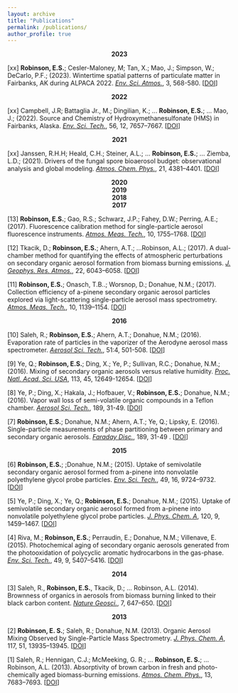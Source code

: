 ```yaml
---
layout: archive
title: "Publications"
permalink: /publications/
author_profile: true
---
```


<!-- 2023 -->
<center><b>2023</b></center>

[xx] **Robinson, E.S.**; Cesler-Maloney, M; Tan, X.; Mao, J.; Simpson, W.; DeCarlo, P.F.; (2023). Wintertime spatial patterns of particulate matter in Fairbanks, AK during ALPACA 2022. *<u>Env. Sci. Atmos.</u>*, 3, 568-580. [[DOI](https://doi.org/10.1039/D2EA00140C)]

<!-- 2022 -->
<center><b>2022</b></center>

[xx] Campbell, J.R; Battaglia Jr., M.; Dingilian, K.; ...  **Robinson, E.S.**; ... Mao, J.; (2022). Source and Chemistry of Hydroxymethanesulfonate (HMS) in Fairbanks, Alaska. *<u>Env. Sci. Tech.</u>*, 56, 12, 7657–7667. [[DOI](https://doi.org/10.1021/acs.est.2c00410)]

<!-- 2021 -->
<center><b>2021</b></center>

[xx] Janssen, R.H.H; Heald, C.H.; Steiner, A.L.; ... **Robinson, E.S.**; ... Ziemba, L.D.; (2021). Drivers of the fungal spore bioaerosol budget: observational analysis and global modeling. *<u>Atmos. Chem. Phys.</u>*, 21, 4381–4401. [[DOI](https://doi.org/10.5194/acp-21-4381-2021)]


<!-- 2020 -->
<center><b>2020</b></center>


<!-- 2019 -->
<center><b>2019</b></center>


<!-- 2018 -->
<center><b>2018</b></center>


<!-- 2017 -->
<center><b>2017</b></center>

[13] **Robinson, E.S.**; Gao, R.S.; Schwarz, J.P.; Fahey, D.W.; Perring, A.E.; (2017). Fluorescence calibration method for single-particle aerosol fluorescence instruments. *<u>Atmos. Meas. Tech.</u>*, 10, 1755–1768. [[DOI](https://doi.org/10.5194/amt-10-1755-2017)]

[12] Tkacik, D.; **Robinson, E.S.**; Ahern, A.T.; ...Robinson, A.L.; (2017). A dual-chamber method for quantifying the effects of atmospheric perturbations on secondary organic aerosol formation from biomass burning emissions. *<u>J. Geophys. Res. Atmos.</u>*, 22, 6043–6058. [[DOI](https://doi.org/10.1002/2016JD025784)]

[11] **Robinson, E.S.**; Onasch, T.B..; Worsnop, D.; Donahue, N.M.; (2017). Collection efficiency of a-pinene secondary organic aerosol particles explored via light-scattering single-particle aerosol mass spectrometry. *<u>Atmos. Meas. Tech.</u>*, 10, 1139–1154. [[DOI](https://doi.org/10.5194/amt-10-1139-2017)]

<!-- 2016 -->
<center><b>2016</b></center>

[10] Saleh, R.; **Robinson, E.S.**; Ahern, A.T.; Donahue, N.M.; (2016). Evaporation rate of particles in the vaporizer of the Aerodyne aerosol mass spectrometer. *<u>Aerosol Sci. Tech.</u>*, 51:4, 501-508. [[DOI](https://doi.org/10.1080/02786826.2016.1271109)]

[9] Ye, Q.; **Robinson, E.S.**; Ding, X.; Ye, P.; Sullivan, R.C.; Donahue, N.M.; (2016). Mixing of secondary organic aerosols versus relative humidity. *<u>Proc. Natl. Acad. Sci. USA</u>*, 113, 45, 12649-12654. [[DOI](https://doi.org/10.1073/pnas.1604536113)]

[8] Ye, P.; Ding, X.; Hakala, J.; Hofbauer, V.; **Robinson, E.S.**; Donahue, N.M.; (2016). Vapor wall loss of semi-volatile organic compounds in a Teflon chamber. *<u>Aerosol Sci. Tech.</u>*, 189, 31-49. [[DOI](https://doi.org/10.1080/02786826.2016.1195905)]

[7] **Robinson, E.S.**; Donahue, N.M.; Ahern, A.T.; Ye, Q.; Lipsky, E. (2016). Single-particle measurements of phase partitioning between primary and secondary organic aerosols. *<u>Faraday Disc.</u>*, 189, 31-49 . [[DOI](https://doi.org/10.1039/C5FD00214A)]

<!-- 2015 -->
<center><b>2015</b></center>

[6] **Robinson, E.S.**; ;Donahue, N.M.; (2015). Uptake of semivolatile secondary organic aerosol formed from a-pinene into nonvolatile polyethylene glycol probe particles. *<u>Env. Sci. Tech.</u>*, 49, 16, 9724–9732. [[DOI](https://doi.org/10.1021/acs.est.5b01692)]

[5] Ye, P.; Ding, X.; Ye, Q.;  **Robinson, E.S.**; Donahue, N.M.; (2015). Uptake of semivolatile secondary organic aerosol formed from a-pinene into nonvolatile polyethylene glycol probe particles. *<u>J. Phys. Chem. A</u>*, 120, 9, 1459–1467. [[DOI](https://doi.org/10.1021/acs.jpca.5b07435)]

[4] Riva, M.; **Robinson, E.S.**; Perraudin, E.; Donahue, N.M.; Villenave, E. (2015). Photochemical aging of secondary organic aerosols generated from the photooxidation of polycyclic aromatic hydrocarbons in the gas-phase. *<u>Env. Sci. Tech.</u>*, 49, 9, 5407–5416. [[DOI](https://doi.org/10.1021/acs.est.5b00442)]

<!-- 2014 -->
<center><b>2014</b></center>

[3] Saleh, R., **Robinson, E.S.**, Tkacik, D.; ... Robinson, A.L. (2014). Brownness of organics in aerosols from biomass burning linked to their black carbon content. *<u>Nature Geosci.</u>*, 7, 647–650. [[DOI](https://doi.org/10.1038/ngeo2220)]

<!-- 2013 -->
<center><b>2013</b></center>

[2] **Robinson, E. S.**; Saleh, R.; Donahue, N.M. (2013). Organic Aerosol Mixing Observed by Single-Particle Mass Spectrometry. *<u>J. Phys. Chem. A</u>*, 117, 51, 13935–13945. [[DOI](https://doi.org/10.1021/jp405789t)]


[1] Saleh, R.; Hennigan, C.J.; McMeeking, G. R.; ... **Robinson, E. S.**; ... Robinson, A.L. (2013). Absorptivity of brown carbon in fresh and photo-chemically aged biomass-burning emissions. *<u>Atmos. Chem. Phys.</u>*, 13, 7683–7693. [[DOI](https://doi.org/10.5194/acp-13-7683-2013)]

<!-- {% if author.googlescholar %} -->
<!--   You can also find my articles on <u><a href="{{author.googlescholar}}">my Google Scholar profile</a>.</u> -->
<!-- {% endif %} -->
<!--  -->
<!-- {% include base_path %} -->
<!--  -->
<!-- {% for post in site.publications reversed %} -->
<!--   {% include archive-single.html %} -->
<!-- {% endfor %} -->
